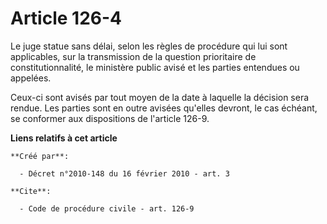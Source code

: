 # Article 126-4

Le juge statue sans délai, selon les règles de procédure qui lui sont applicables, sur la transmission de la question
prioritaire de constitutionnalité, le ministère public avisé et les parties entendues ou appelées. 

Ceux-ci sont avisés par tout moyen de la date à laquelle la décision sera rendue. Les parties sont en outre avisées qu'elles
devront, le cas échéant, se conformer aux dispositions de l'article 126-9.

**Liens relatifs à cet article**

	**Créé par**:

	  - Décret n°2010-148 du 16 février 2010 - art. 3

	**Cite**:

	  - Code de procédure civile - art. 126-9

